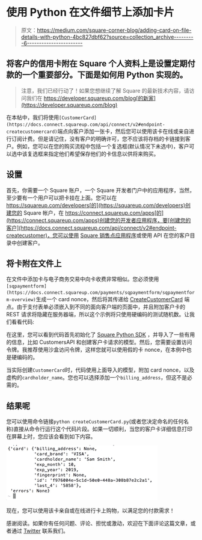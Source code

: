 # 使用 Python 在文件细节上添加卡片

> 原文：<https://medium.com/square-corner-blog/adding-card-on-file-details-with-python-4bc827dbf62?source=collection_archive---------6----------------------->

## 将客户的信用卡附在 Square 个人资料上是设置定期付款的一个重要部分。下面是如何用 Python 实现的。

> 注意，我们已经行动了！如果您想继续了解 Square 的最新技术内容，请访问我们在 https://developer.squareup.com/blog[的新家](https://developer.squareup.com/blog)

在本帖中，我们将使用`[CustomerCard](https://docs.connect.squareup.com/api/connect/v2#endpoint-createcustomercard)`端点向客户添加一张卡，然后您可以使用该卡在线或亲自进行订阅计费。但是请记住，没有客户的明确许可，您不应该将存档的卡链接到客户。例如，您可以在您的购买流程中包括一个复选框(默认情况下未选中)，客户可以选中该复选框来指定他们希望保存他们的卡信息以供将来购买。

## 设置

首先，你需要一个 Square 账户，一个 Square 开发者门户中的应用程序，当然，至少要有一个用户可以把卡挂在上面。您可以在 https://squareup.com/developers[的](https://squareup.com/developers)创建您的 Square 帐户，在 https://connect.squareup.com/apps[的](https://connect.squareup.com/apps)创建您的开发者应用程序，要[创建您的客户](https://docs.connect.squareup.com/api/connect/v2#endpoint-createcustomer)，您可以使用 [Square 销售点应用程序](https://squareup.com/help/us/en/article/5532-manage-your-customer-directory-from-the-square-app)或使用 API 在您的客户目录中创建客户。

## 将卡附在文件上

在文件中添加卡与电子商务交易中向卡收费非常相似。您必须使用`[sqpaymentform](https://docs.connect.squareup.com/payments/sqpaymentform/sqpaymentform-overview)`生成一个 card nonce，然后将其传递给 [CreateCustomerCard](https://docs.connect.squareup.com/api/connect/v2#endpoint-createcustomercard) 端点。由于支付表单必须嵌入到不同的面向客户端的页面中，并且附加客户卡的 REST 请求将隐藏在服务器端，所以这个示例将只使用硬编码的测试随机数。让我们看看代码:

在这里，您可以看到代码首先初始化了 [Square Python SDK](https://github.com/square/connect-python-sdk) ，并导入了一些有用的信息，比如 CustomersAPI 和创建客户卡请求的模型。然后，您需要设置访问令牌。我推荐使用沙盒访问令牌，这样您就可以使用假的卡 nonce，在本例中也是硬编码的。

当实际创建`CustomerCard`时，代码使用上面导入的模型，附加 card nonce，以及虚构的`cardholder_name`。您也可以选择添加一个`billing_address`，但这不是必需的。

## 结果呢

您可以使用命令链接`python createCustomerCard.py`(或者您决定命名的任何名称)直接从命令行运行这个代码片段。如果一切顺利，当您的客户卡详细信息打印在屏幕上时，您应该会看到如下内容。

![](img/b0d4168d580e8dfc670b2aadd849cc54.png)

现在，您可以使用该卡亲自或在线进行卡上购物，以满足您的付款需求！

感谢阅读。如果你有任何问题、评论、担忧或激动，欢迎在下面评论这篇文章，或者通过 [Twitter](https://twitter.com/SquareDev) 联系我们。